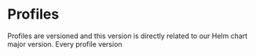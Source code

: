 # Profiles

Profiles are versioned and this version is directly related to our Helm chart
major version. Every profile version 
